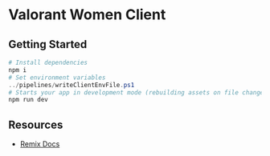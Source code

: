 # Valorant Women Client

## Getting Started

```powershell
# Install dependencies
npm i
# Set environment variables
../pipelines/writeClientEnvFile.ps1
# Starts your app in development mode (rebuilding assets on file changes)
npm run dev
```

## Resources

- [Remix Docs](https://remix.run/docs)

